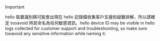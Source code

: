 > [!IMPORTANT]
> <span data-ttu-id="88562-101">hello 裝置識別碼可能會出現在 hello 記錄檔收集客戶支援和疑難排解，所以請確定 tooavoid 時其命名為任何敏感資訊。</span><span class="sxs-lookup"><span data-stu-id="88562-101">hello device ID may be visible in hello logs collected for customer support and troubleshooting, so make sure tooavoid any sensitive information while naming it.</span></span>
>